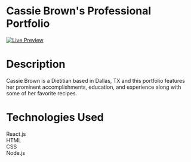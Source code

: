 # Cassie Brown's Professional Portfolio

[![Live Preview](https://img.lekoarts.de/gatsby/preview.svg)](https://azebolsky.github.io/Cassie-Rose-Brown/)

# Description

Cassie Brown is a Dietitian based in Dallas, TX and this portfolio features her prominent accomplishments, education, and experience along with some of her favorite recipes.

# Technologies Used

React.js <br />
HTML <br />
CSS <br />
Node.js <br />
